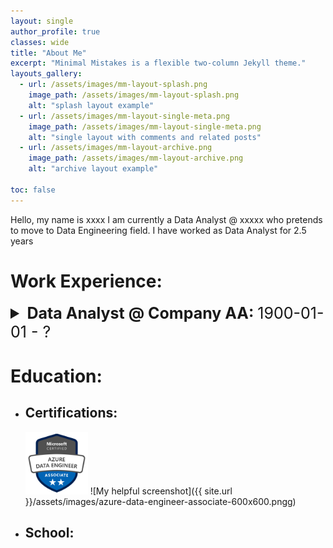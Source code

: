 ```yaml
---
layout: single
author_profile: true
classes: wide
title: "About Me"
excerpt: "Minimal Mistakes is a flexible two-column Jekyll theme."
layouts_gallery:
  - url: /assets/images/mm-layout-splash.png
    image_path: /assets/images/mm-layout-splash.png
    alt: "splash layout example"
  - url: /assets/images/mm-layout-single-meta.png
    image_path: /assets/images/mm-layout-single-meta.png
    alt: "single layout with comments and related posts"
  - url: /assets/images/mm-layout-archive.png
    image_path: /assets/images/mm-layout-archive.png
    alt: "archive layout example"

toc: false
---
```

Hello, my name is xxxx I am currently a Data Analyst @ xxxxx who pretends to move to Data Engineering field. I have worked as Data Analyst for 2.5 years


# Work Experience:

 <details> 
  <Summary style="font-size: 25px"> 
          <strong>Data Analyst @ Company AA: </strong> 1900-01-01 - ?
  </summary>

### Description

### Tasks
- Create / maintain dashboard per stakeholders requests.
- Extract daily data from multiple data sources, like Salesforce, Mode ANalytics, Google SHeets and other CRM tools.
- Save the data to a destination folder to be integrated by the internal system
- Once the data is integrated, clean and transform it to be used into Power BI
- Guarantee Power BI is updated and doesn't have any issues while refreshing
- Optimize Power BI reports to consume less capacity and avoid bad experience for end users. 

</details>

#

# Education:

- ## Certifications:
  <img src="./assets/images/azure-data-engineer-associate-600x600.png" alt="Azure Data Engineering Associate" width="100"/>
  ![My helpful screenshot]({{ site.url }}/assets/images/azure-data-engineer-associate-600x600.pngg)

- ## School:
